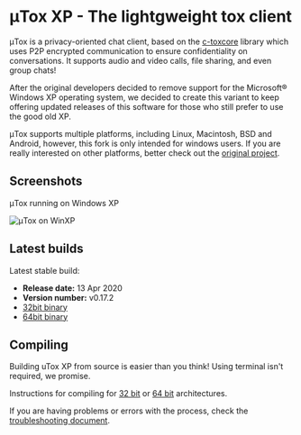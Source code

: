# μTox XP - The lightgweight tox client

μTox is a privacy-oriented chat client, based on the [c-toxcore](https://github.com/TokTok/c-toxcore) library which uses P2P encrypted communication to ensure confidentiality on conversations. It supports audio and video calls, file sharing, and even group chats!

After the original developers decided to remove support for the Microsoft® Windows XP operating system, we decided to create this variant to keep offering updated releases of this software for those who still prefer to use the good old XP. 

μTox supports multiple platforms, including Linux, Macintosh, BSD and Android, however, this fork is only intended for windows users. If you are really interested on other platforms, better check out the [original project](https://github.com/uTox/uTox).

## Screenshots

μTox running on Windows XP

![μTox on WinXP](https://github.com/blueclouds8666/uTox_XP/raw/files/screenshot.png "μTox running on Windows XP")

## Latest builds

Latest stable build:
- **Release date:**  13 Apr 2020
- **Version number:**  v0.17.2
- [32bit binary](https://github.com/blueclouds8666/uTox_XP/raw/files/binaries/0.17.2/utox-i686.exe)
- [64bit binary](https://github.com/blueclouds8666/uTox_XP/raw/files/binaries/0.17.2/utox-AMD64.exe)

## Compiling

Building uTox XP from source is easier than you think! Using terminal isn't required, we promise.

Instructions for compiling for [32 bit](https://github.com/blueclouds8666/uTox_XP/blob/legacy-0.17.2/COMPILE32.md) or [64 bit](https://github.com/blueclouds8666/uTox_XP/blob/legacy-0.17.2/COMPILE64.md) architectures.

If you are having problems or errors with the process, check the [troubleshooting document](TROUBLESHOOTING.md).
<br />
<br />
 